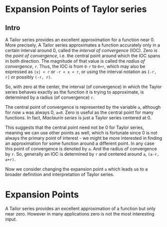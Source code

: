 # Expansion Points of Taylor series

## Intro

A Tailor series provides an excellent approximation for a function near 0. More precisely, A Tailor series approximates a function accurately only in a certain interval around 0, called the *interval of convergence* (IOC). Zero is the *point of convergence*, i.e. the central point around which the IOC spans in both direction. The magnitude of that value is called the *radius of convergence*, `r`. Thus, the IOC is from `0-r` to `0+r`, which may also be expressed as `|x| < r` or `-r < x < r`, or using the interval notation as `[-r, r]` or possibly `(-r, r)`.

So, with zero at the center, the interval (of convergence) in which the Taylor series behaves exactly as the function it is trying to approximate, is determined by a radius (of convergence) `r`.

The central point of convergence is represented by the variable `a`, although for now `a` was always 0, `a=0`. Zero is useful as the central point for many functions. In fact, *Maclaurin series* is just a Taylor series centered at 0.

This suggests that the central point need not be 0 for Taylor series, meaning we can use other points as well, which is fortunate since 0 is not always the primary point of interest - we might be more interested in finding an approximation for some function around a different point. In any case this point of convergence is denoted by `a`. And the radius of convergence by `r`. So, generally an IOC is determined by `r` and centered around `a`, `(a-r, a+r)`.

Now we consider changing the expansion point `a` which leads us to a broader definition and interpretation of Taylor series.

# Expansion Points

A Tailor series provides an excellent approximation of a function but only near zero. However in many applications zero is not the most interesting input.
